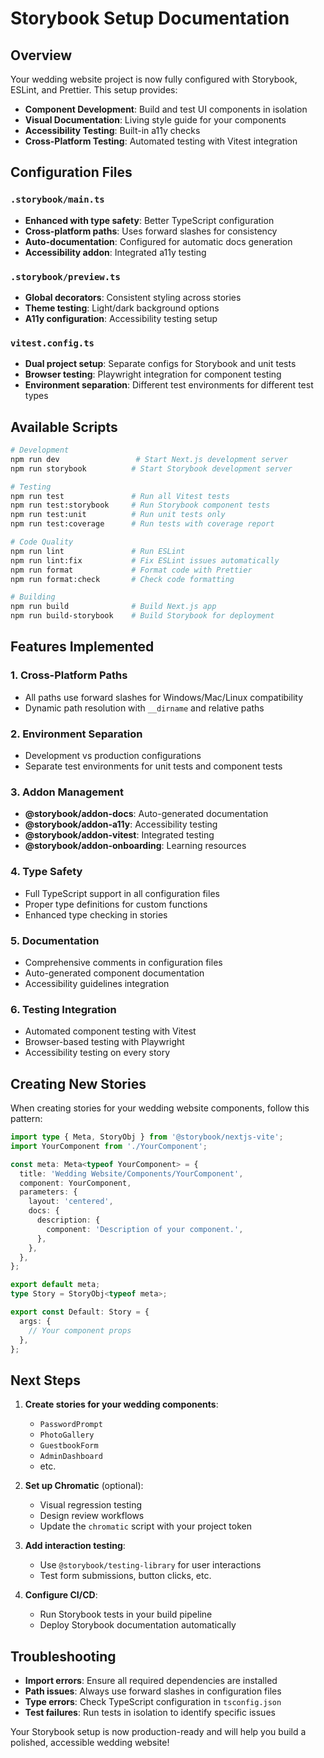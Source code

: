 # Storybook Setup Documentation

## Overview

Your wedding website project is now fully configured with Storybook, ESLint, and Prettier. This setup provides:

- **Component Development**: Build and test UI components in isolation
- **Visual Documentation**: Living style guide for your components
- **Accessibility Testing**: Built-in a11y checks
- **Cross-Platform Testing**: Automated testing with Vitest integration

## Configuration Files

### `.storybook/main.ts`

- **Enhanced with type safety**: Better TypeScript configuration
- **Cross-platform paths**: Uses forward slashes for consistency
- **Auto-documentation**: Configured for automatic docs generation
- **Accessibility addon**: Integrated a11y testing

### `.storybook/preview.ts`

- **Global decorators**: Consistent styling across stories
- **Theme testing**: Light/dark background options
- **A11y configuration**: Accessibility testing setup

### `vitest.config.ts`

- **Dual project setup**: Separate configs for Storybook and unit tests
- **Browser testing**: Playwright integration for component testing
- **Environment separation**: Different test environments for different test types

## Available Scripts

```bash
# Development
npm run dev                 # Start Next.js development server
npm run storybook          # Start Storybook development server

# Testing
npm run test               # Run all Vitest tests
npm run test:storybook     # Run Storybook component tests
npm run test:unit          # Run unit tests only
npm run test:coverage      # Run tests with coverage report

# Code Quality
npm run lint               # Run ESLint
npm run lint:fix           # Fix ESLint issues automatically
npm run format             # Format code with Prettier
npm run format:check       # Check code formatting

# Building
npm run build              # Build Next.js app
npm run build-storybook    # Build Storybook for deployment
```

## Features Implemented

### 1. **Cross-Platform Paths**

- All paths use forward slashes for Windows/Mac/Linux compatibility
- Dynamic path resolution with `__dirname` and relative paths

### 2. **Environment Separation**

- Development vs production configurations
- Separate test environments for unit tests and component tests

### 3. **Addon Management**

- **@storybook/addon-docs**: Auto-generated documentation
- **@storybook/addon-a11y**: Accessibility testing
- **@storybook/addon-vitest**: Integrated testing
- **@storybook/addon-onboarding**: Learning resources

### 4. **Type Safety**

- Full TypeScript support in all configuration files
- Proper type definitions for custom functions
- Enhanced type checking in stories

### 5. **Documentation**

- Comprehensive comments in configuration files
- Auto-generated component documentation
- Accessibility guidelines integration

### 6. **Testing Integration**

- Automated component testing with Vitest
- Browser-based testing with Playwright
- Accessibility testing on every story

## Creating New Stories

When creating stories for your wedding website components, follow this pattern:

```typescript
import type { Meta, StoryObj } from '@storybook/nextjs-vite';
import YourComponent from './YourComponent';

const meta: Meta<typeof YourComponent> = {
  title: 'Wedding Website/Components/YourComponent',
  component: YourComponent,
  parameters: {
    layout: 'centered',
    docs: {
      description: {
        component: 'Description of your component.',
      },
    },
  },
};

export default meta;
type Story = StoryObj<typeof meta>;

export const Default: Story = {
  args: {
    // Your component props
  },
};
```

## Next Steps

1. **Create stories for your wedding components**:
   - `PasswordPrompt`
   - `PhotoGallery`
   - `GuestbookForm`
   - `AdminDashboard`
   - etc.

2. **Set up Chromatic** (optional):
   - Visual regression testing
   - Design review workflows
   - Update the `chromatic` script with your project token

3. **Add interaction testing**:
   - Use `@storybook/testing-library` for user interactions
   - Test form submissions, button clicks, etc.

4. **Configure CI/CD**:
   - Run Storybook tests in your build pipeline
   - Deploy Storybook documentation automatically

## Troubleshooting

- **Import errors**: Ensure all required dependencies are installed
- **Path issues**: Always use forward slashes in configuration files
- **Type errors**: Check TypeScript configuration in `tsconfig.json`
- **Test failures**: Run tests in isolation to identify specific issues

Your Storybook setup is now production-ready and will help you build a polished, accessible wedding website!
